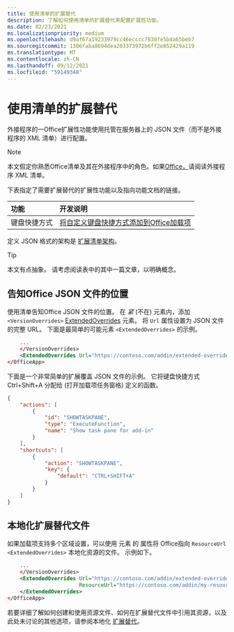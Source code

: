 ```yaml
---
title: 使用清单的扩展替代
description: 了解如何使用清单的扩展替代来配置扩展性功能。
ms.date: 02/23/2021
ms.localizationpriority: medium
ms.openlocfilehash: d9af67a19233979cc46ecccc7030fe5b4a65beb7
ms.sourcegitcommit: 1306faba8694dea203373972b6ff2e852429a119
ms.translationtype: MT
ms.contentlocale: zh-CN
ms.lasthandoff: 09/12/2021
ms.locfileid: "59149348"
---
```

# <a name="work-with-extended-overrides-of-the-manifest"></a>使用清单的扩展替代

外接程序的一Office扩展性功能使用托管在服务器上的 JSON 文件（而不是外接程序的 XML 清单）进行配置。

> [!NOTE]
> 本文假定你熟悉Office清单及其在外接程序中的角色。如果[Office，](add-in-manifests.md)请阅读外接程序 XML 清单。

下表指定了需要扩展替代的扩展性功能以及指向功能文档的链接。

| 功能 | 开发说明 |
| :----- | :----- |
| 键盘快捷方式 | [将自定义键盘快捷方式添加到Office加载项](../design/keyboard-shortcuts.md) |

定义 JSON 格式的架构是 [扩展清单架构](https://developer.microsoft.com/json-schemas/office-js/extended-manifest.schema.json)。

> [!TIP]
> 本文有点抽象。 请考虑阅读表中的其中一篇文章，以明确概念。

## <a name="tell-office-where-to-find-the-json-file"></a>告知Office JSON 文件的位置

使用清单告知Office JSON 文件的位置。 在 *紧* (不在) 元素内，添加 `<VersionOverrides>` [ExtendedOverrides](../reference/manifest/extendedoverrides.md) 元素。 将 `Url` 属性设置为 JSON 文件的完整 URL。 下面是最简单的可能元素 `<ExtendedOverrides>` 的示例。

```xml
    ...
    </VersionOverrides>  
    <ExtendedOverrides Url="https://contoso.com/addin/extended-overrides.json"></ExtendedOverrides>
</OfficeApp>
```

下面是一个非常简单的扩展覆盖 JSON 文件的示例。 它将键盘快捷方式 Ctrl+Shift+A 分配给 (打开加载项任务窗格) 定义的函数。

```json
{
    "actions": [
        {
            "id": "SHOWTASKPANE",
            "type": "ExecuteFunction",
            "name": "Show task pane for add-in"
        }
    ],
    "shortcuts": [
        {
            "action": "SHOWTASKPANE",
            "key": {
                "default": "CTRL+SHIFT+A"
            }
        }
    ]
}
```

## <a name="localize-the-extended-overrides-file"></a>本地化扩展替代文件

如果加载项支持多个区域设置，可以使用 元素 的 属性将 Office指向 `ResourceUrl` `<ExtendedOverrides>` 本地化资源的文件。 示例如下。

```xml
    ...
    </VersionOverrides>  
    <ExtendedOverrides Url="https://contoso.com/addin/extended-overrides.json" 
                       ResourceUrl="https://contoso.com/addin/my-resources.json">
    </ExtendedOverrides>
</OfficeApp>
```

若要详细了解如何创建和使用资源文件、如何在扩展替代文件中引用其资源，以及此处未讨论的其他选项，请参阅本地化 [扩展替代](localization.md#localize-extended-overrides)。
